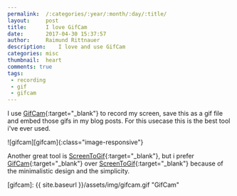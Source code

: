 ```yaml
---
permalink:	/:categories/:year/:month/:day/:title/
layout:     post
title:      I love GifCam
date:       2017-04-30 15:37:57
author:     Raimund Rittnauer
description:    I love and use GifCam
categories: misc
thumbnail:  heart
comments: true
tags:
 - recording
 - gif
 - gifcam
---
```


I use [GifCam][1]{:target="_blank"} to record my screen, save this as a gif file and embed those gifs in my blog posts. For this usecase this is the best tool i've ever used.

![gifcam][gifcam]{:class="image-responsive"}

Another great tool is [ScreenToGif][2]{:target="_blank"}, but i prefer [GifCam][1]{:target="_blank"} over [ScreenToGif][2]{:target="_blank"} because of the minimalistic design and the simplicity.

[1]: http://blog.bahraniapps.com/gifcam/
[2]: http://www.screentogif.com/

[gifcam]: {{ site.baseurl }}/assets/img/gifcam.gif "GifCam"
